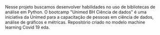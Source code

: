 Nesse projeto buscamos desenvolver habilidades no uso de bibliotecas de análise em Python.
O bootcamp "Unimed BH Ciência de dados" é uma iniciativa da Unimed para a capacitação de pessoas em ciência de dados, análise de gráficos e métricas.
Repositório criado no modelo machine learning Covid 19 eda.

